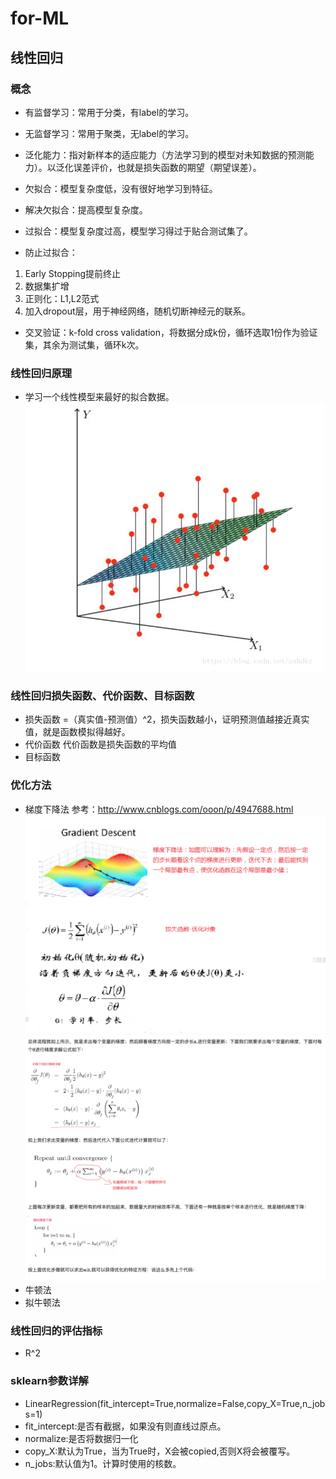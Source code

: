 # for-ML
## 线性回归
### 概念
+ 有监督学习：常用于分类，有label的学习。
+ 无监督学习：常用于聚类，无label的学习。
+ 泛化能力：指对新样本的适应能力（方法学习到的模型对未知数据的预测能力）。以泛化误差评价，也就是损失函数的期望（期望误差）。

+ 欠拟合：模型复杂度低，没有很好地学习到特征。
+ 解决欠拟合：提高模型复杂度。
+ 过拟合：模型复杂度过高，模型学习得过于贴合测试集了。
+ 防止过拟合：
1. Early Stopping提前终止
2. 数据集扩增
3. 正则化：L1,L2范式
4. 加入dropout层，用于神经网络，随机切断神经元的联系。
+ 交叉验证：k-fold cross validation，将数据分成k份，循环选取1份作为验证集，其余为测试集，循环k次。
### 线性回归原理
+ 学习一个线性模型来最好的拟合数据。
![img](https://github.com/kingpoim/img_for_ml/blob/master/linearregression.png)
### 线性回归损失函数、代价函数、目标函数
+ 损失函数 =（真实值-预测值）^2，损失函数越小，证明预测值越接近真实值，就是函数模拟得越好。
+ 代价函数 代价函数是损失函数的平均值
+ 目标函数 
### 优化方法
+ 梯度下降法
 参考：http://www.cnblogs.com/ooon/p/4947688.html
 ![img](https://github.com/kingpoim/img_for_ml/blob/master/%E6%A2%AF%E5%BA%A6%E4%B8%8B%E9%99%8D%E5%9B%BE.png)
 ![img](https://github.com/kingpoim/img_for_ml/blob/master/%E6%A2%AF%E5%BA%A6%E4%B8%8B%E9%99%8D%E5%9B%BE2.png)
+ 牛顿法
+ 拟牛顿法
### 线性回归的评估指标
+ R^2
### sklearn参数详解
+ LinearRegression(fit_intercept=True,normalize=False,copy_X=True,n_jobs=1)
+ fit_intercept:是否有截据，如果没有则直线过原点。
+ normalize:是否将数据归一化
+ copy_X:默认为True，当为True时，X会被copied,否则X将会被覆写。
+ n_jobs:默认值为1。计算时使用的核数。




